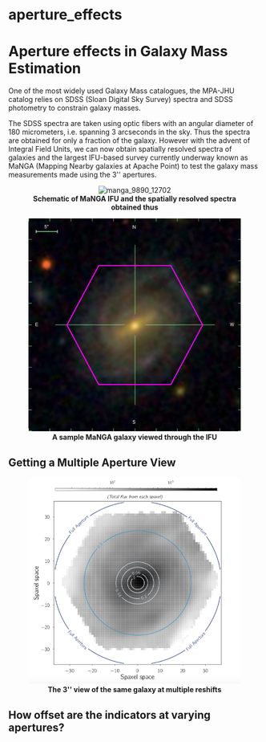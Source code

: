 # aperture_effects
<h1>Aperture effects in Galaxy Mass Estimation</h1>

One of the most widely used Galaxy Mass catalogues,
the MPA-JHU catalog relies on SDSS (Sloan Digital Sky Survey)
spectra and SDSS photometry to constrain galaxy masses.

The SDSS spectra are taken using optic fibers with
an angular diameter of 180 micrometers, i.e. spanning 3 arcseconds
in the sky. Thus the spectra are obtained for only a fraction
of the galaxy. However with the advent of Integral Field Units,
we can now obtain spatially resolved spectra of galaxies and
the largest IFU-based survey currently underway known as
MaNGA (Mapping Nearby galaxies at Apache Point) to test the
galaxy mass measurements made using the 3'' apertures.

<figure>
    <center>
        <img src="images/manga_schematic.png"
			 alt="manga_9890_12702"
			 style="width: 500px;"/>
        <figcaption><b>Schematic of MaNGA IFU and the spatially
        resolved spectra obtained thus </b></figcaption>
    </center>
</figure>


<figure>
    <center>
        <img src="images/manga_9890_12702.png"
			 alt="manga_9890_12702"
			 style="width: 500px;"/>
        <figcaption> <b>A sample MaNGA galaxy viewed
         through the IFU </b></figcaption>
    </center>
</figure>

<h2> Getting a Multiple Aperture View </h2>

<figure>
    <center>
        <img src="images/gal_aperture_redshifts.png"
			 alt="gal_aperture_redshifts"
			 style="width: 500px;"/>
        <figcaption><b> The 3'' view of the same galaxy at
         multiple reshifts </b></figcaption>
    </center>
</figure>

<h2> How offset are the indicators at varying apertures? </h2>
